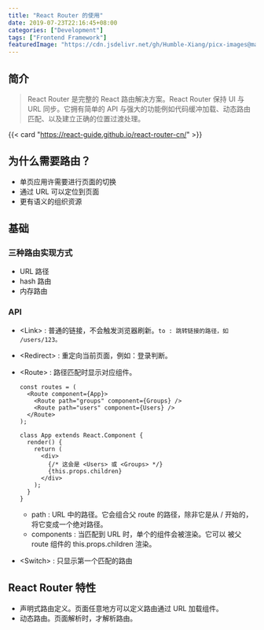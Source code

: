 ```yaml
---
title: "React Router 的使用"
date: 2019-07-23T22:16:45+08:00
categories: ["Development"]
tags: ["Frontend Framework"]
featuredImage: "https://cdn.jsdelivr.net/gh/Humble-Xiang/picx-images@master/Development/react-router-banner.p571qwyx0ds.webp"
---
```


## 简介

> React Router 是完整的 React 路由解决方案。React Router 保持 UI 与 URL 同步。它拥有简单的 API 与强大的功能例如代码缓冲加载、动态路由匹配、以及建立正确的位置过渡处理。

{{< card "https://react-guide.github.io/react-router-cn/" >}}

## 为什么需要路由？

- 单页应用许需要进行页面的切换
- 通过 URL 可以定位到页面
- 更有语义的组织资源

## 基础

### 三种路由实现方式

- URL 路径
- hash 路由
- 内存路由

### API

- \<Link> : 普通的链接，不会触发浏览器刷新。`to : 跳转链接的路径，如 /users/123。`
- \<Redirect> : 重定向当前页面，例如：登录判断。
- \<Route> : 路径匹配时显示对应组件。

  ```JSX
  const routes = (
    <Route component={App}>
      <Route path="groups" component={Groups} />
      <Route path="users" component={Users} />
    </Route>
  );

  class App extends React.Component {
    render() {
      return (
        <div>
          {/* 这会是 <Users> 或 <Groups> */}
          {this.props.children}
        </div>
      );
    }
  }
  ```

  - path : URL 中的路径。它会组合父 route 的路径，除非它是从 / 开始的， 将它变成一个绝对路径。
  - components : 当匹配到 URL 时，单个的组件会被渲染。它可以 被父 route 组件的 this.props.children 渲染。

- \<Switch> : 只显示第一个匹配的路由

## React Router 特性

- 声明式路由定义。页面任意地方可以定义路由通过 URL 加载组件。
- 动态路由。页面解析时，才解析路由。
